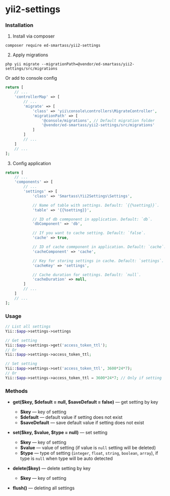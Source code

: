 # yii2-settings


### Installation

1. Install via composer
```
composer require ed-smartass/yii2-settings
```

2. Apply migrations

```
php yii migrate --migrationPath=@vendor/ed-smartass/yii2-settings/src/migrations
```

Or add to console config
```php
return [
    // ...
    'controllerMap' => [
        // ...
        'migrate' => [
            'class' => 'yii\console\controllers\MigrateController',
            'migrationPath' => [
                '@console/migrations', // Default migration folder
                '@vendor/ed-smartass/yii2-settings/src/migrations'
            ]
        ]
        // ...
    ]
    // ...
];
```

3. Config application
```php
return [
    // ...
    'components' => [
        // ...
        'settings' => [
            'class' => 'Smartass\Yii2Settings\Settings',

            // Name of table with settings. Default: `{{%setting}}`.
            'table' => '{{%setting}}',

            // ID of db commponent in application. Default: `db`. 
            'dbComponent' => 'db',

            // If you want to cache setting. Default: `false`.
            'cache' => true, 

            // ID of cache commponent in application. Default: `cache`.
            'cacheComponent' => 'cache', 

            // Key for storing settings in cache. Default: `settings`.
            'cacheKey' => 'settings', 

            // Cache duration for settings. Default: `null`.
            'cacheDuration' => null, 
        ]
        // ...
    ]
    // ...
];
```

### Usage

```php
// List all settings
Yii::$app->settings->settings

// Get setting
Yii::$app->settings->get('access_token_ttl');
// Or
Yii::$app->settings->access_token_ttl;

// Set setting
Yii::$app->settings->set('access_token_ttl', 3600*24*7);
// Or
Yii::$app->settings->access_token_ttl = 3600*24*7; // Only if setting `access_token_ttl` already exist
```


### Methods

* **get($key, $default = null, $saveDefault = false)** — get setting by key
    * **$key** — key of setting
    * **$default** — default value if setting does not exist
    * **$saveDefault** — save default value if setting does not exist

* **set($key, $value, $type = null)** — set setting
    * **$key** — key of setting
    * **$value** — value of setting (if value is `null` setting will be deleted)
    * **$type** — type of setting (`integer`, `float`, `string`, `boolean`, `array`), if type is `null` when type will be auto detected

* **delete($key)** — delete setting by key
    * **$key** — key of setting

* **flush()** — deleting all settings
